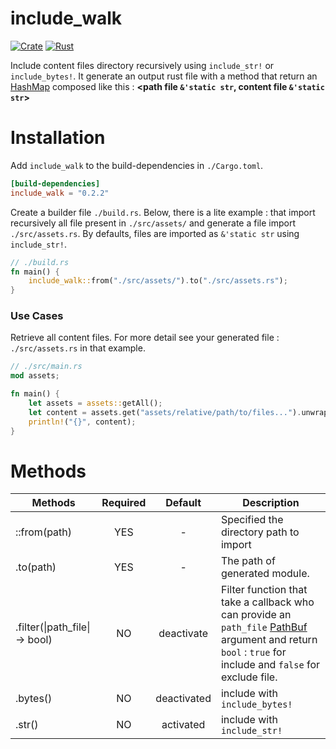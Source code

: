 # include_walk

[![Crate](https://img.shields.io/crates/v/include_walk.svg)](https://crates.io/crates/include_walk)
[![Rust](https://github.com/vincent-herlemont/include_walk/workflows/Rust/badge.svg)](https://github.com/vincent-herlemont/include_walk/actions/)

Include content files directory recursively using `include_str!` or `include_bytes!`.
It generate an output rust file with a method that return an [HashMap](https://doc.rust-lang.org/std/collections/struct.HashMap.html) composed like this : __<path file `&'static str`, content file `&'static str`>__
# Installation

Add `include_walk` to the build-dependencies in `./Cargo.toml`.
```toml
[build-dependencies]
include_walk = "0.2.2"
```

Create a builder file `./build.rs`. Below, there is a lite example : that import recursively all file present in `./src/assets/` and
generate a file import `./src/assets.rs`. 
By defaults, files are imported as `&'static str` using `include_str!`.
```rust
// ./build.rs
fn main() {
    include_walk::from("./src/assets/").to("./src/assets.rs");
}
```

### Use Cases

Retrieve all content files. For more detail see your generated file :
`./src/assets.rs` in that example.
```rust
// ./src/main.rs
mod assets;

fn main() {
    let assets = assets::getAll();
    let content = assets.get("assets/relative/path/to/files...").unwrap();
    println!("{}", content);
}
```

# Methods 

| Methods | Required | Default | Description  |
| ------- |:--------:|:-------:| ------------|
| ::from(path) | YES   | - | Specified the directory path to import |
| .to(path) | YES   | - | The path of generated module. |
| .filter(&#124;path_file&#124; -> bool) | NO   | deactivate | Filter function that take a callback who can provide an `path_file` [PathBuf](https://doc.rust-lang.org/std/path/struct.PathBuf.html) argument and return `bool` : `true` for include and `false` for exclude file. |
| .bytes() | NO | deactivated | include with `include_bytes!` |
| .str() | NO | activated | include with `include_str!` |



